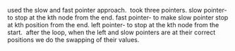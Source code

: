 used the slow and fast pointer approach.
​
took three pointers.
slow pointer- to stop at the kth node from the end.
fast pointer- to make slow pointer stop at kth position from the end.
left pointer- to stop at the kth node from the start.
​
after the loop, when the left and slow pointers are at their correct positions
we do the swapping of their values.